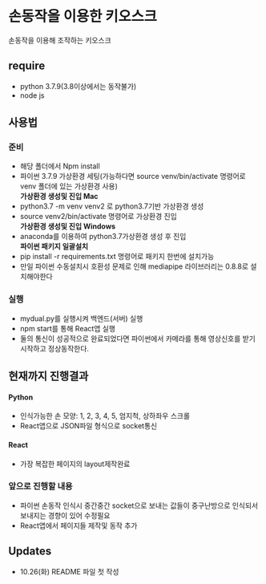 # 손동작을 이용한 키오스크
손동작을 이용해 조작하는 키오스크

## require
- python 3.7.9(3.8이상에서는 동작불가)
- node js

## 사용법

### 준비
- 해당 폴더에서 Npm install
- 파이썬 3.7.9 가상환경 세팅(가능하다면 source venv/bin/activate 명령어로 venv 폴더에 있는 가상환경 사용)
<br/><b>가상환경 생성및 진입 Mac</b>
- python3.7 -m venv venv2 로 python3.7기반 가상환경 생성
- source venv2/bin/activate 명령어로 가상환경 진입
<br/><b>가상환경 생성및 진입 Windows</b>
- anaconda를 이용하여 python3.7가상환경 생성 후 진입
<br/><b>파이썬 패키지 일괄설치</b>
- pip install -r requirements.txt 명령어로 패키지 한번에 설치가능
- 만일 파이썬 수동설치시 호환성 문제로 인해 mediapipe 라이브러리는 0.8.8로 설치해야한다

### 실행
- mydual.py를 실행시켜 백엔드(서버) 실행
- npm start를 통해 React앱 실행
- 둘의 통신이 성공적으로 완료되었다면 파이썬에서 카메라를 통해 영상신호를 받기 시작하고 정상동작한다.

## 현재까지 진행결과
#### Python
- 인식가능한 손 모양: 1, 2, 3, 4, 5, 엄지척, 상하좌우 스크롤
- React앱으로 JSON파일 형식으로 socket통신
#### React
- 가장 복잡한 페이지의 layout제작완료

### 앞으로 진행할 내용
- 파이썬 손동작 인식시 중간중간 socket으로 보내는 값들이 중구난방으로 인식되서 보내지는 경향이 있어 수정필요
- React앱에서 페이지들 제작및 동작 추가

## Updates
- 10.26(화) README 파일 첫 작성